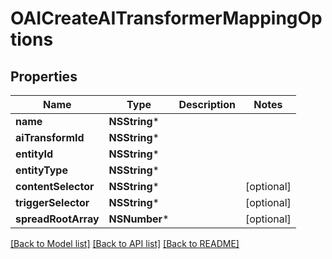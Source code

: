 # OAICreateAITransformerMappingOptions

## Properties
Name | Type | Description | Notes
------------ | ------------- | ------------- | -------------
**name** | **NSString*** |  | 
**aiTransformId** | **NSString*** |  | 
**entityId** | **NSString*** |  | 
**entityType** | **NSString*** |  | 
**contentSelector** | **NSString*** |  | [optional] 
**triggerSelector** | **NSString*** |  | [optional] 
**spreadRootArray** | **NSNumber*** |  | [optional] 

[[Back to Model list]](../README#documentation-for-models) [[Back to API list]](../README#documentation-for-api-endpoints) [[Back to README]](../README)


